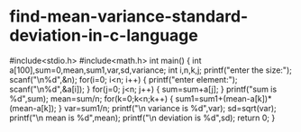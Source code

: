 # find-mean-variance-standard-deviation-in-c-language
#include<stdio.h>
#include<math.h>
int main()
{
    int a[100],sum=0,mean,sum1,var,sd,variance;
    int i,n,k,j;
    printf("enter the size:");
    scanf("\n%d",&n);
    for(i=0; i<n; i++)
    {
        printf("enter element:");
        scanf("\n%d",&a[i]);
    }
    for(j=0; j<n; j++)
    {
      sum=sum+a[j];
    }
    printf("sum is %d",sum);
    mean=sum/n;
    for(k=0;k<n;k++)
    {
        sum1=sum1+(mean-a[k])*(mean-a[k]);
    }
    var=sum1/n;
    printf("\n variance is %d",var);
    sd=sqrt(var);
    printf("\n mean is %d",mean);
    printf("\n deviation is %d",sd);
    return 0;
}
